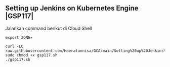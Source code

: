 **Setting up Jenkins on Kubernetes Engine |GSP117|**
-
Jalankan command berikut di Cloud Shell
```
export ZONE=
```
```
curl -LO raw.githubusercontent.com/Haeratunnisa/GCA/main/Setting%20up%20Jenkins%20on%20Kubernetes%20Engine/gsp117.sh
sudo chmod +x gsp117.sh
./gsp117.sh
